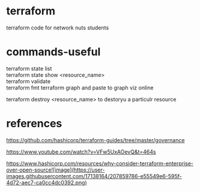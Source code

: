 # terraform
terraform code for network nuts students

# commands-useful
terraform state list  
terraform state show <resource_name>  
terraform validate   
terraform fmt
terraform graph   and paste to graph viz online  

terraform destroy <resource_name> to destoryu a particulr resource

# references  
https://github.com/hashicorp/terraform-guides/tree/master/governance  

https://www.youtube.com/watch?v=VFw5UxAOevQ&t=464s  

https://www.hashicorp.com/resources/why-consider-terraform-enterprise-over-open-source![image](https://user-images.githubusercontent.com/17138164/207859786-e55549e6-595f-4d72-aec7-ca0cc4dc0392.png)  
